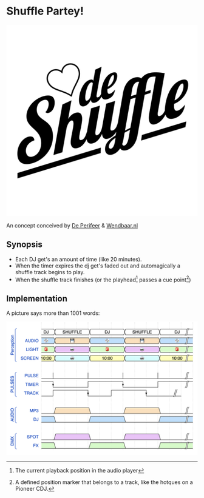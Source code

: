 # Shuffle Partey!
![](de-shuffle.jpg)

An concept conceived by [De Perifeer](https://DePerifeer.org) & [Wendbaar.nl](https://Wendbaar.nl)

## Synopsis

- Each DJ get's an amount of time (like 20 minutes).
- When the timer expires the dj get's faded out and automagically a shuffle track begins to play.
- When the shuffle track finishes (or the playhead[^playhead] passes a cue point[^cuepoint])


## Implementation

A picture says more than 1001 words:

![](doc/shuffle-timing.png)

[^cuepoint]: A defined position marker that belongs to a track, like the hotques on a Pioneer CDJ.
[^playhead]: The current playback position in the audio player
